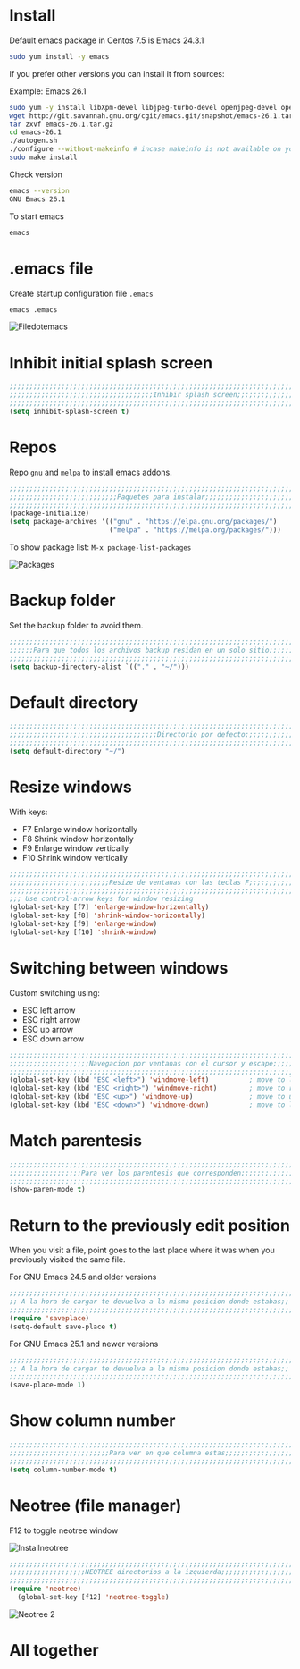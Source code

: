 <!-- TITLE: Emacs/Basics -->

# Install
Default emacs package in Centos 7.5 is Emacs 24.3.1

```sh
sudo yum install -y emacs
```

If you prefer other versions you can install it from sources:

Example: Emacs 26.1

```sh
sudo yum -y install libXpm-devel libjpeg-turbo-devel openjpeg-devel openjpeg2-devel turbojpeg-devel giflib-devel libtiff-devel gnutls-devel libxml2-devel GConf2-devel dbus-devel wxGTK-devel gtk3-devel wget gcc ncurses-devel.x86_64
wget http://git.savannah.gnu.org/cgit/emacs.git/snapshot/emacs-26.1.tar.gz
tar zxvf emacs-26.1.tar.gz
cd emacs-26.1
./autogen.sh
./configure --without-makeinfo # incase makeinfo is not available on your system: Example Centos 7 else `./configure` would do
sudo make install
```

Check version


```sh
emacs --version
GNU Emacs 26.1
```




To start emacs
```sh
emacs
```

# .emacs file

Create startup configuration file `.emacs`


```lisp
emacs .emacs
```



![Filedotemacs](/uploads/emacs/filedotemacs.png "Filedotemacs")

# Inhibit initial splash screen


```lisp
;;;;;;;;;;;;;;;;;;;;;;;;;;;;;;;;;;;;;;;;;;;;;;;;;;;;;;;;;;;;;;;;;;;;;;;;;;;;;;;;
;;;;;;;;;;;;;;;;;;;;;;;;;;;;;;;;;;;;Inhibir splash screen;;;;;;;;;;;;;;;;;;;;;;;
;;;;;;;;;;;;;;;;;;;;;;;;;;;;;;;;;;;;;;;;;;;;;;;;;;;;;;;;;;;;;;;;;;;;;;;;;;;;;;;;
(setq inhibit-splash-screen t)
```


# Repos

 Repo `gnu` and `melpa` to install emacs addons.
 

```lisp
;;;;;;;;;;;;;;;;;;;;;;;;;;;;;;;;;;;;;;;;;;;;;;;;;;;;;;;;;;;;;;;;;;;;;;;;;;;;;;;;
;;;;;;;;;;;;;;;;;;;;;;;;;;;Paquetes para instalar;;;;;;;;;;;;;;;;;;;;;;;;;;;;;;;
;;;;;;;;;;;;;;;;;;;;;;;;;;;;;;;;;;;;;;;;;;;;;;;;;;;;;;;;;;;;;;;;;;;;;;;;;;;;;;;;
(package-initialize)
(setq package-archives '(("gnu" . "https://elpa.gnu.org/packages/")
                         ("melpa" . "https://melpa.org/packages/")))

```

To show package list: `M-x package-list-packages`

![Packages](/uploads/emacs/packages.png "Packages")
# Backup folder
Set the backup folder to avoid them.


```lisp
;;;;;;;;;;;;;;;;;;;;;;;;;;;;;;;;;;;;;;;;;;;;;;;;;;;;;;;;;;;;;;;;;;;;;;;;;;;;;;;;
;;;;;;Para que todos los archivos backup residan en un solo sitio;;;;;;;;;;;;;;;
;;;;;;;;;;;;;;;;;;;;;;;;;;;;;;;;;;;;;;;;;;;;;;;;;;;;;;;;;;;;;;;;;;;;;;;;;;;;;;;;
(setq backup-directory-alist `(("." . "~/")))

```

# Default directory

```lisp
;;;;;;;;;;;;;;;;;;;;;;;;;;;;;;;;;;;;;;;;;;;;;;;;;;;;;;;;;;;;;;;;;;;;;;;;;;;;;;;;
;;;;;;;;;;;;;;;;;;;;;;;;;;;;;;;;;;;;;Directorio por defecto;;;;;;;;;;;;;;;;;;;;;
;;;;;;;;;;;;;;;;;;;;;;;;;;;;;;;;;;;;;;;;;;;;;;;;;;;;;;;;;;;;;;;;;;;;;;;;;;;;;;;;
(setq default-directory "~/")

```

# Resize windows

With keys:

* F7 Enlarge window horizontally
* F8 Shrink window horizontally
* F9 Enlarge window vertically
* F10 Shrink window vertically

```lisp
;;;;;;;;;;;;;;;;;;;;;;;;;;;;;;;;;;;;;;;;;;;;;;;;;;;;;;;;;;;;;;;;;;;;;;;;;;;;;;;;
;;;;;;;;;;;;;;;;;;;;;;;;;Resize de ventanas con las teclas F;;;;;;;;;;;;;;;;;;;;
;;;;;;;;;;;;;;;;;;;;;;;;;;;;;;;;;;;;;;;;;;;;;;;;;;;;;;;;;;;;;;;;;;;;;;;;;;;;;;;;
;;; Use control-arrow keys for window resizing
(global-set-key [f7] 'enlarge-window-horizontally)
(global-set-key [f8] 'shrink-window-horizontally)
(global-set-key [f9] 'enlarge-window)
(global-set-key [f10] 'shrink-window)

```


# Switching between windows

Custom switching using:

* ESC left arrow
* ESC right arrow
* ESC up arrow
* ESC down arrow


```lisp
;;;;;;;;;;;;;;;;;;;;;;;;;;;;;;;;;;;;;;;;;;;;;;;;;;;;;;;;;;;;;;;;;;;;;;;;;;;;;;;;;;;;;;
;;;;;;;;;;;;;;;;;;;;Navegacion por ventanas con el cursor y escape;;;;;;;;;;;;;;;;;;;;
;;;;;;;;;;;;;;;;;;;;;;;;;;;;;;;;;;;;;;;;;;;;;;;;;;;;;;;;;;;;;;;;;;;;;;;;;;;;;;;;;;;;;;
(global-set-key (kbd "ESC <left>") 'windmove-left)          ; move to left window
(global-set-key (kbd "ESC <right>") 'windmove-right)        ; move to right window
(global-set-key (kbd "ESC <up>") 'windmove-up)              ; move to upper window
(global-set-key (kbd "ESC <down>") 'windmove-down)          ; move to lower window
```

# Match parentesis


```lisp
;;;;;;;;;;;;;;;;;;;;;;;;;;;;;;;;;;;;;;;;;;;;;;;;;;;;;;;;;;;;;;;;;;;;;;;;;;;;;;;;
;;;;;;;;;;;;;;;;;;Para ver los parentesis que corresponden;;;;;;;;;;;;;;;;;;;;;;
;;;;;;;;;;;;;;;;;;;;;;;;;;;;;;;;;;;;;;;;;;;;;;;;;;;;;;;;;;;;;;;;;;;;;;;;;;;;;;;
(show-paren-mode t)
```

# Return to the previously edit position
When you visit a file, point goes to the last place where it was when you previously visited the same file.

For GNU Emacs 24.5 and older versions

```lisp
;;;;;;;;;;;;;;;;;;;;;;;;;;;;;;;;;;;;;;;;;;;;;;;;;;;;;;;;;;;;;;;;;;;;;;;;;;;;;;;;
;; A la hora de cargar te devuelva a la misma posicion donde estabas;;
;;;;;;;;;;;;;;;;;;;;;;;;;;;;;;;;;;;;;;;;;;;;;;;;;;;;;;;;;;;;;;;;;;;;;;;;;;;;;;;;
(require 'saveplace)
(setq-default save-place t)
```

For GNU Emacs 25.1 and newer versions
```lisp
;;;;;;;;;;;;;;;;;;;;;;;;;;;;;;;;;;;;;;;;;;;;;;;;;;;;;;;;;;;;;;;;;;;;;;;;;;;;;;;;
;; A la hora de cargar te devuelva a la misma posicion donde estabas;;
;;;;;;;;;;;;;;;;;;;;;;;;;;;;;;;;;;;;;;;;;;;;;;;;;;;;;;;;;;;;;;;;;;;;;;;;;;;;;;;;
(save-place-mode 1) 
```


# Show column number

```lisp
;;;;;;;;;;;;;;;;;;;;;;;;;;;;;;;;;;;;;;;;;;;;;;;;;;;;;;;;;;;;;;;;;;;;;;;;;;;;;;;;
;;;;;;;;;;;;;;;;;;;;;;;;;Para ver en que columna estas;;;;;;;;;;;;;;;;;;;;;;;;;;
;;;;;;;;;;;;;;;;;;;;;;;;;;;;;;;;;;;;;;;;;;;;;;;;;;;;;;;;;;;;;;;;;;;;;;;;;;;;;;;;
(setq column-number-mode t)
```


# Neotree (file manager)
F12 to toggle neotree window

![Installneotree](/uploads/emacs/installneotree.png "Installneotree")

```lisp
;;;;;;;;;;;;;;;;;;;;;;;;;;;;;;;;;;;;;;;;;;;;;;;;;;;;;;;;;;;;;;;;;;;;;;;;;;;;;;;;
;;;;;;;;;;;;;;;;;;;NEOTREE directorios a la izquierda;;;;;;;;;;;;;;;;;;;;;;;;;;;
;;;;;;;;;;;;;;;;;;;;;;;;;;;;;;;;;;;;;;;;;;;;;;;;;;;;;;;;;;;;;;;;;;;;;;;;;;;;;;;;
(require 'neotree)
  (global-set-key [f12] 'neotree-toggle)

```


![Neotree 2](/uploads/emacs/neotree-2.png "Neotree 2")


# All together



